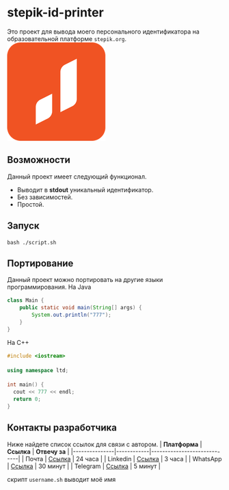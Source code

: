# stepik-id-printer
Это проект для вывода моего персонального идентификатора на образовательной платформе `stepik.org`.
![alt text](image.png)
## Возможности
Данный проект имеет следующий функционал.
- Выводит в **stdout** уникальный идентификатор.
- Без зависимостей.
- Простой.
## Запуск
```
bash ./script.sh
```
## Портирование
Данный проект можно портировать на другие языки программирования.
На Java
```java
class Main {
    public static void main(String[] args) {
        System.out.println("777");
    }
}
```

На C++
```cpp
#include <iostream>

using namespace ltd;

int main() {
  cout << 777 << endl;
  return 0;
}
```

## Контакты разработчика
Ниже найдете список ссылок для связи с автором.
| **Платформа** | **Ссылка** | **Отвечу за**               |
|---------------|------------|-----------------------------|
| Почта         | [Ссылка](https://google.com) | 24 часа  |
| Linkedin      | [Ссылка](https://linkedin.com) | 3 часа   |
| WhatsApp      | [Ссылка](https://whatsapp.com) | 30 минут |
| Telegram      | [Ссылка](https://web.telegram.org) | 5 минут  |

скрипт `username.sh` выводит моё имя